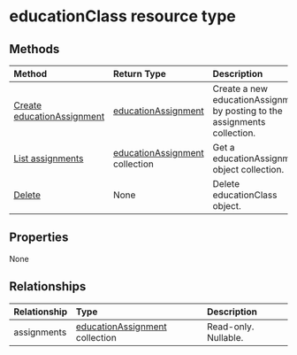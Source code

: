 # educationClass resource type




## Methods

| Method		   | Return Type	|Description|
|:---------------|:--------|:----------|
|[Create educationAssignment](../api/educationclass_post_assignments.md) |[educationAssignment](educationassignment.md)| Create a new educationAssignment by posting to the assignments collection.|
|[List assignments](../api/educationclass_list_assignments.md) |[educationAssignment](educationassignment.md) collection| Get a educationAssignment object collection.|
|[Delete](../api/educationclass_delete.md) | None |Delete educationClass object. |

## Properties
None

## Relationships
| Relationship | Type	|Description|
|:---------------|:--------|:----------|
|assignments|[educationAssignment](educationassignment.md) collection| Read-only. Nullable.|

<!-- uuid: 8fcb5dbc-d5aa-4681-8e31-b001d5168d79
2015-10-25 14:57:30 UTC -->
<!-- {
  "type": "#page.annotation",
  "description": "educationClass resource",
  "keywords": "",
  "section": "documentation",
  "tocPath": ""
}-->